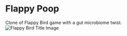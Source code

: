 # Flappy Poop

Clone of Flappy Bird game with a gut microbiome twist.
![Flappy Bird Title Image](Javascript/flappy-poop/img/Flappy_Poop.png)

